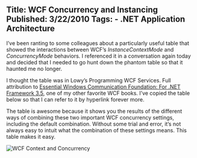 Title: WCF Concurrency and Instancing
Published: 3/22/2010
Tags:
    - .NET Application Architecture
---
I’ve been ranting to some colleagues about a particularly useful table that showed the interactions between WCF’s *InstanceContextMode* and *ConcurrencyMode* behaviors.  I referenced it in a conversation again today and decided that I needed to go hunt down the phantom table so that it haunted me no longer.

I thought the table was in Lowy’s Programming WCF Services. Full attribution to [Essential Windows Communication Foundation: For .NET Framework 3.5](https://www.amazon.com/Essential-Windows-Communication-Foundation-WCF/dp/0321440064/), one of my other favorite WCF books. I’ve copied the table below so that I can refer to it by hyperlink forever more.

The table is awesome because it shows you the results of the different ways of combining these two important WCF concurrency settings, including the default combination.  Without some trial and error, it’s not always easy to intuit what the combination of these settings means. This table makes it easy.

![WCF Context and Concurrency](https://s3.amazonaws.com/s3.beckshome.com/20100323-WCF-Context-and-Concurrency.png)